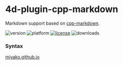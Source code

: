 # 4d-plugin-cpp-markdown

Markdown support based on [cpp-markdown](https://github.com/sevenjay/cpp-markdown).

![version](https://img.shields.io/badge/version-18%2B-EB8E5F)
![platform](https://img.shields.io/static/v1?label=platform&message=mac-intel%20|%20mac-arm%20|%20win-64&color=blue)
[![license](https://img.shields.io/github/license/miyako/4d-plugin-cpp-markdown)](LICENSE)
![downloads](https://img.shields.io/github/downloads/miyako/4d-plugin-cpp-markdown/total)

### Syntax

[miyako.github.io](https://miyako.github.io/2019/12/13/4d-plugin-cpp-markdown.html)
